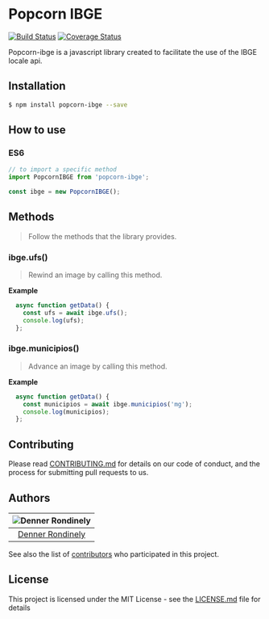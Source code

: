 # Popcorn IBGE
[![Build Status](https://travis-ci.com/dennerrondinely/popcorn-ibge.svg?branch=master)](https://travis-ci.com/dennerrondinely/popcorn-ibge)
[![Coverage Status](https://coveralls.io/repos/github/dennerrondinely/popcorn-ibge/badge.svg?branch=master)](https://coveralls.io/github/dennerrondinely/popcorn-ibge?branch=master)

Popcorn-ibge is a javascript library created to facilitate the use of the IBGE locale api.



## Installation

```sh
$ npm install popcorn-ibge --save
```

## How to use

### ES6

```js
// to import a specific method
import PopcornIBGE from 'popcorn-ibge';

const ibge = new PopcornIBGE();

```
## Methods

> Follow the methods that the library provides.

### ibge.ufs()

> Rewind an image by calling this method.



**Example**

```js
  async function getData() {
    const ufs = await ibge.ufs();
    console.log(ufs);
  };
```

### ibge.municipios()

> Advance an image by calling this method.



**Example**

```js
  async function getData() {
    const municipios = await ibge.municipios('mg');
    console.log(municipios);
  };
```

## Contributing

Please read [CONTRIBUTING.md](CONTRIBUTING.md) for details on our code of conduct, and the process for submitting pull requests to us.


## Authors

| ![Denner Rondinely](https://avatars0.githubusercontent.com/u/14242874?s=460&v=4)|
|:---------------------:|
|  [Denner Rondinely](https://github.com/dennerrondinely/)   |

See also the list of [contributors](https://github.com/dennerrondinely/popcorn-slide/contributors) who participated in this project.

## License

This project is licensed under the MIT License - see the [LICENSE.md](LICENSE.md) file for details
